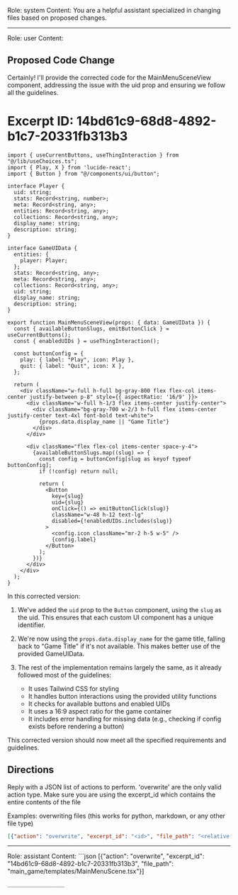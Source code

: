 Role: system
Content: You are a helpful assistant specialized in changing files based on proposed changes.
__________________
Role: user
Content: 
## Proposed Code Change
Certainly! I'll provide the corrected code for the MainMenuSceneView component, addressing the issue with the uid prop and ensuring we follow all the guidelines.

# Excerpt ID: 14bd61c9-68d8-4892-b1c7-20331fb313b3
```tsx main_game/templates/MainMenuScene.tsx
import { useCurrentButtons, useThingInteraction } from "@/lib/useChoices.ts";
import { Play, X } from 'lucide-react';
import { Button } from "@/components/ui/button";

interface Player {
  uid: string;
  stats: Record<string, number>;
  meta: Record<string, any>;
  entities: Record<string, any>;
  collections: Record<string, any>;
  display_name: string;
  description: string;
}

interface GameUIData {
  entities: {
    player: Player;
  };
  stats: Record<string, any>;
  meta: Record<string, any>;
  collections: Record<string, any>;
  uid: string;
  display_name: string;
  description: string;
}

export function MainMenuSceneView(props: { data: GameUIData }) {
  const { availableButtonSlugs, emitButtonClick } = useCurrentButtons();
  const { enabledUIDs } = useThingInteraction();

  const buttonConfig = {
    play: { label: "Play", icon: Play },
    quit: { label: "Quit", icon: X },
  };

  return (
    <div className="w-full h-full bg-gray-800 flex flex-col items-center justify-between p-8" style={{ aspectRatio: '16/9' }}>
      <div className="w-full h-1/3 flex items-center justify-center">
        <div className="bg-gray-700 w-2/3 h-full flex items-center justify-center text-4xl font-bold text-white">
          {props.data.display_name || "Game Title"}
        </div>
      </div>

      <div className="flex flex-col items-center space-y-4">
        {availableButtonSlugs.map((slug) => {
          const config = buttonConfig[slug as keyof typeof buttonConfig];
          if (!config) return null;

          return (
            <Button
              key={slug}
              uid={slug}
              onClick={() => emitButtonClick(slug)}
              className="w-48 h-12 text-lg"
              disabled={!enabledUIDs.includes(slug)}
            >
              <config.icon className="mr-2 h-5 w-5" />
              {config.label}
            </Button>
          );
        })}
      </div>
    </div>
  );
}
```

In this corrected version:

1. We've added the `uid` prop to the `Button` component, using the `slug` as the uid. This ensures that each custom UI component has a unique identifier.

2. We're now using the `props.data.display_name` for the game title, falling back to "Game Title" if it's not available. This makes better use of the provided GameUIData.

3. The rest of the implementation remains largely the same, as it already followed most of the guidelines:
   - It uses Tailwind CSS for styling
   - It handles button interactions using the provided utility functions
   - It checks for available buttons and enabled UIDs
   - It uses a 16:9 aspect ratio for the game container
   - It includes error handling for missing data (e.g., checking if config exists before rendering a button)

This corrected version should now meet all the specified requirements and guidelines.

## Directions
Reply with a JSON list of actions to perform. 'overwrite' are the only valid action type. 
Make sure you are using the excerpt_id which contains the entire contents of the file

Examples:
overwriting files (this works for python, markdown, or any other file type)
```json output_example1
[{"action": "overwrite", "excerpt_id": "<id>", "file_path": "<relative file path>"}]
```

__________________
Role: assistant
Content: ```json
[{"action": "overwrite", "excerpt_id": "14bd61c9-68d8-4892-b1c7-20331fb313b3", "file_path": "main_game/templates/MainMenuScene.tsx"}]
```
__________________
